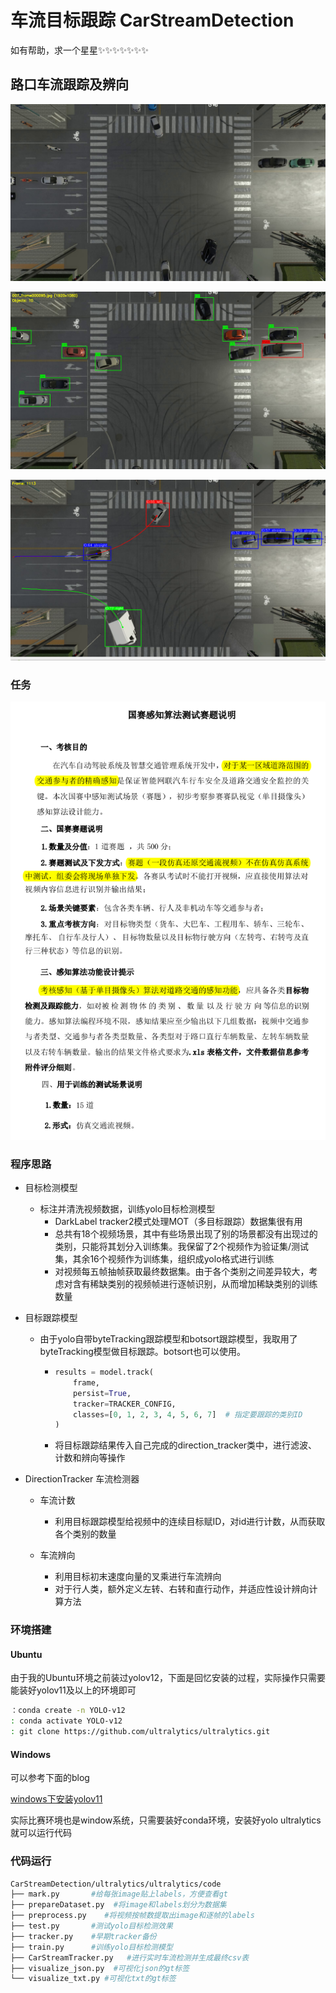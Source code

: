 # 车流目标跟踪 CarStreamDetection

如有帮助，求一个星星✨✨✨✨✨✨✨

## 路口车流跟踪及辨向

![image-20250728233000298](README/image-20250728233000298.png)

![image-20250728233140750](README/image-20250728233140750.png)

![image-20250728235425483](README/image-20250728235425483.png)

### 任务

![image-20250718160650157](Untitled/image-20250718160650157.png)

### 程序思路

* 目标检测模型
  * 标注并清洗视频数据，训练yolo目标检测模型
    * DarkLabel tracker2模式处理MOT（多目标跟踪）数据集很有用
    * 总共有18个视频场景，其中有些场景出现了别的场景都没有出现过的类别，只能将其划分入训练集。我保留了2个视频作为验证集/测试集，其余16个视频作为训练集，组织成yolo格式进行训练
    * 对视频每五帧抽帧获取最终数据集。由于各个类别之间差异较大，考虑对含有稀缺类别的视频帧进行逐帧识别，从而增加稀缺类别的训练数量

* 目标跟踪模型

  * 由于yolo自带byteTracking跟踪模型和botsort跟踪模型，我取用了byteTracking模型做目标跟踪。botsort也可以使用。

    * ```python
      results = model.track(
          frame, 
          persist=True, 
          tracker=TRACKER_CONFIG,
          classes=[0, 1, 2, 3, 4, 5, 6, 7]  # 指定要跟踪的类别ID
      )
      ```

    * 将目标跟踪结果传入自己完成的direction_tracker类中，进行滤波、计数和辨向等操作

* DirectionTracker   车流检测器

  * 车流计数
    * 利用目标跟踪模型给视频中的连续目标赋ID，对id进行计数，从而获取各个类别的数量

  * 车流辨向
    * 利用目标初末速度向量的叉乘进行车流辨向
    * 对于行人类，额外定义左转、右转和直行动作，并适应性设计辨向计算方法

### 环境搭建

#### Ubuntu

由于我的Ubuntu环境之前装过yolov12，下面是回忆安装的过程，实际操作只需要能装好yolov11及以上的环境即可

```bash
：conda create -n YOLO-v12
: conda activate YOLO-v12
: git clone https://github.com/ultralytics/ultralytics.git
```

#### Windows

可以参考下面的blog

[windows下安装yolov11](https://blog.csdn.net/FL1623863129/article/details/147778473)

实际比赛环境也是window系统，只需要装好conda环境，安装好yolo ultralytics就可以运行代码

### 代码运行

```bash
CarStreamDetection/ultralytics/ultralytics/code
├── mark.py       #给每张image贴上labels，方便查看gt
├── prepareDataset.py  #将image和labels划分为数据集
├── preprocess.py    #将视频按帧数提取出image和逐帧的labels
├── test.py       #测试yolo目标检测效果
├── tracker.py    #早期tracker备份
├── train.py      #训练yolo目标检测模型
├── CarStreamTracker.py   #进行实时车流检测并生成最终csv表
├── visualize_json.py  #可视化json的gt标签
└── visualize_txt.py #可视化txt的gt标签
```

